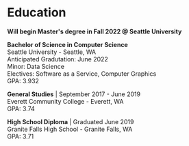 # Education

**Will begin Master's degree in Fall 2022 @ Seattle University**

**Bachelor of Science in Computer Science**\
Seattle University - Seattle, WA\
Anticipated Gradutation: June 2022\
Minor: Data Science\
Electives: Software as a Service, Computer Graphics\
GPA: 3.932

**General Studies** | September 2017 - June 2019\
Everett Community College - Everett, WA\
GPA: 3.74

**High School Diploma** | Graduated June 2019\
Granite Falls High School - Granite Falls, WA\
GPA: 3.71
